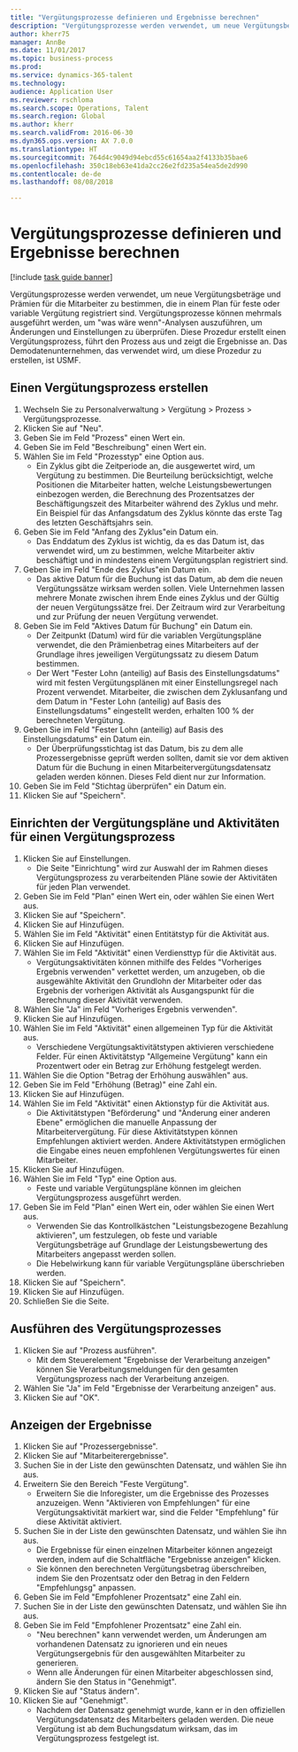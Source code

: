 ```yaml
--- 
title: "Vergütungsprozesse definieren und Ergebnisse berechnen"
description: "Vergütungsprozesse werden verwendet, um neue Vergütungsbeträge und Prämien für die Mitarbeiter zu bestimmen, die in einem Plan für feste oder variable Vergütung registriert sind."
author: kherr75
manager: AnnBe
ms.date: 11/01/2017
ms.topic: business-process
ms.prod: 
ms.service: dynamics-365-talent
ms.technology: 
audience: Application User
ms.reviewer: rschloma
ms.search.scope: Operations, Talent
ms.search.region: Global
ms.author: kherr
ms.search.validFrom: 2016-06-30
ms.dyn365.ops.version: AX 7.0.0
ms.translationtype: HT
ms.sourcegitcommit: 764d4c9049d94ebcd55c61654aa2f4133b35bae6
ms.openlocfilehash: 350c18eb63e41da2cc26e2fd235a54ea5de2d990
ms.contentlocale: de-de
ms.lasthandoff: 08/08/2018

---
```

# <a name="define-compensation-processes-and-calculate-results"></a>Vergütungsprozesse definieren und Ergebnisse berechnen

[!include [task guide banner](../../includes/task-guide-banner.md)]

Vergütungsprozesse werden verwendet, um neue Vergütungsbeträge und Prämien für die Mitarbeiter zu bestimmen, die in einem Plan für feste oder variable Vergütung registriert sind. Vergütungsprozesse können mehrmals ausgeführt werden, um "was wäre wenn"-Analysen auszuführen, um Änderungen und Einstellungen zu überprüfen. Diese Prozedur erstellt einen Vergütungsprozess, führt den Prozess aus und zeigt die Ergebnisse an. Das Demodatenunternehmen, das verwendet wird, um diese Prozedur zu erstellen, ist USMF.


## <a name="create-a-compensation-process"></a>Einen Vergütungsprozess erstellen
1. Wechseln Sie zu Personalverwaltung > Vergütung > Prozess > Vergütungsprozesse.
2. Klicken Sie auf "Neu".
3. Geben Sie im Feld "Prozess" einen Wert ein.
4. Geben Sie im Feld "Beschreibung" einen Wert ein.
5. Wählen Sie im Feld "Prozesstyp" eine Option aus.
    * Ein Zyklus gibt die Zeitperiode an, die ausgewertet wird, um Vergütung zu bestimmen. Die Beurteilung berücksichtigt, welche Positionen die Mitarbeiter hatten, welche Leistungsbewertungen einbezogen werden, die Berechnung des Prozentsatzes der Beschäftigungszeit des Mitarbeiter während des Zyklus und mehr. Ein Beispiel für das Anfangsdatum des Zyklus könnte das erste Tag des letzten Geschäftsjahrs sein.  
6. Geben Sie im Feld "Anfang des Zyklus"ein Datum ein.
    * Das Enddatum des Zyklus ist wichtig, da es das Datum ist, das verwendet wird, um zu bestimmen, welche Mitarbeiter aktiv beschäftigt und in mindestens einem Vergütungsplan registriert sind.  
7. Geben Sie im Feld "Ende des Zyklus"ein Datum ein.
    * Das aktive Datum für die Buchung ist das Datum, ab dem die neuen Vergütungssätze wirksam werden sollen. Viele Unternehmen lassen mehrere Monate zwischen ihrem Ende eines Zyklus und der Gültig der neuen Vergütungssätze frei. Der Zeitraum wird zur Verarbeitung und zur Prüfung der neuen Vergütung verwendet.  
8. Geben Sie im Feld "Aktives Datum für Buchung" ein Datum ein.
    * Der Zeitpunkt (Datum) wird für die variablen Vergütungspläne verwendet, die den Prämienbetrag eines Mitarbeiters auf der Grundlage ihres jeweiligen Vergütungssatz zu diesem Datum bestimmen.  
    * Der Wert "Fester Lohn (anteilig) auf Basis des Einstellungsdatums" wird mit festen Vergütungsplänen mit einer Einstellungsregel nach Prozent verwendet.  Mitarbeiter, die zwischen dem Zyklusanfang und dem Datum in "Fester Lohn (anteilig) auf Basis des Einstellungsdatums" eingestellt werden, erhalten 100 % der berechneten Vergütung.  
9. Geben Sie im Feld "Fester Lohn (anteilig) auf Basis des Einstellungsdatums" ein Datum ein.
    * Der Überprüfungsstichtag ist das Datum, bis zu dem alle Prozessergebnisse geprüft werden sollten, damit sie vor dem aktiven Datum für die Buchung in einen Mitarbeitervergütungsdatensatz geladen werden können. Dieses Feld dient nur zur Information.  
10. Geben Sie im Feld "Stichtag überprüfen" ein Datum ein.
11. Klicken Sie auf "Speichern".

## <a name="setup-the-compensation-plans-and-actions-for-a-compensation-process"></a>Einrichten der Vergütungspläne und Aktivitäten für einen Vergütungsprozess
1. Klicken Sie auf Einstellungen.
    * Die Seite "Einrichtung" wird zur Auswahl der im Rahmen dieses Vergütungsprozess zu verarbeitenden Pläne sowie der Aktivitäten für jeden Plan verwendet.  
2. Geben Sie im Feld "Plan" einen Wert ein, oder wählen Sie einen Wert aus.
3. Klicken Sie auf "Speichern".
4. Klicken Sie auf Hinzufügen.
5. Wählen Sie im Feld "Aktivität" einen Entitätstyp für die Aktivität aus.
6. Klicken Sie auf Hinzufügen.
7. Wählen Sie im Feld "Aktivität" einen Verdiensttyp für die Aktivität aus.
    * Vergütungsaktivitäten können mithilfe des Feldes "Vorheriges Ergebnis verwenden" verkettet werden, um anzugeben, ob die ausgewählte Aktivität den Grundlohn der Mitarbeiter oder das Ergebnis der vorherigen Aktivität als Ausgangspunkt für die Berechnung dieser Aktivität verwenden.  
8. Wählen Sie "Ja" im Feld "Vorheriges Ergebnis verwenden".
9. Klicken Sie auf Hinzufügen.
10. Wählen Sie im Feld "Aktivität" einen allgemeinen Typ für die Aktivität aus.
    * Verschiedene Vergütungsaktivitätstypen aktivieren verschiedene Felder. Für einen Aktivitätstyp "Allgemeine Vergütung" kann ein Prozentwert oder ein Betrag zur Erhöhung festgelegt werden.  
11. Wählen Sie die Option "Betrag der Erhöhung auswählen" aus.
12. Geben Sie im Feld "Erhöhung (Betrag)" eine Zahl ein.
13. Klicken Sie auf Hinzufügen.
14. Wählen Sie im Feld "Aktivität" einen Aktionstyp für die Aktivität aus.
    * Die Aktivitätstypen "Beförderung" und "Änderung einer anderen Ebene" ermöglichen die manuelle Anpassung der Mitarbeitervergütung. Für diese Aktivitätstypen können Empfehlungen aktiviert werden. Andere Aktivitätstypen ermöglichen die Eingabe eines neuen empfohlenen Vergütungswertes für einen Mitarbeiter.  
15. Klicken Sie auf Hinzufügen.
16. Wählen Sie im Feld "Typ" eine Option aus.
    * Feste und variable Vergütungspläne können im gleichen Vergütungsprozess ausgeführt werden.  
17. Geben Sie im Feld "Plan" einen Wert ein, oder wählen Sie einen Wert aus.
    * Verwenden Sie das Kontrollkästchen "Leistungsbezogene Bezahlung aktivieren", um festzulegen, ob feste und variable Vergütungsbeträge auf Grundlage der Leistungsbewertung des Mitarbeiters angepasst werden sollen.  
    * Die Hebelwirkung kann für variable Vergütungspläne überschrieben werden.  
18. Klicken Sie auf "Speichern".
19. Klicken Sie auf Hinzufügen.
20. Schließen Sie die Seite.

## <a name="run-the-compensation-process"></a>Ausführen des Vergütungsprozesses
1. Klicken Sie auf "Prozess ausführen".
    * Mit dem Steuerelement "Ergebnisse der Verarbeitung anzeigen" können Sie Verarbeitungsmeldungen für den gesamten Vergütungsprozess nach der Verarbeitung anzeigen.  
2. Wählen Sie "Ja" im Feld "Ergebnisse der Verarbeitung anzeigen" aus.
3. Klicken Sie auf "OK".

## <a name="view-the-results"></a>Anzeigen der Ergebnisse
1. Klicken Sie auf "Prozessergebnisse".
2. Klicken Sie auf "Mitarbeiterergebnisse".
3. Suchen Sie in der Liste den gewünschten Datensatz, und wählen Sie ihn aus.
4. Erweitern Sie den Bereich "Feste Vergütung".
    * Erweitern Sie die Inforegister, um die Ergebnisse des Prozesses anzuzeigen. Wenn "Aktivieren von Empfehlungen" für eine Vergütungsaktivität markiert war, sind die Felder "Empfehlung" für diese Aktivität aktiviert.  
5. Suchen Sie in der Liste den gewünschten Datensatz, und wählen Sie ihn aus.
    * Die Ergebnisse für einen einzelnen Mitarbeiter können angezeigt werden, indem auf die Schaltfläche "Ergebnisse anzeigen" klicken.  
    * Sie können den berechneten Vergütungsbetrag überschreiben, indem Sie den Prozentsatz oder den Betrag in den Feldern "Empfehlungsg" anpassen.  
6. Geben Sie im Feld "Empfohlener Prozentsatz" eine Zahl ein.
7. Suchen Sie in der Liste den gewünschten Datensatz, und wählen Sie ihn aus.
8. Geben Sie im Feld "Empfohlener Prozentsatz" eine Zahl ein.
    * "Neu berechnen" kann verwendet werden, um Änderungen am vorhandenen Datensatz zu ignorieren und ein neues Vergütungsergebnis für den ausgewählten Mitarbeiter zu generieren.  
    * Wenn alle Änderungen für einen Mitarbeiter abgeschlossen sind, ändern Sie den Status in "Genehmigt".  
9. Klicken Sie auf "Status ändern".
10. Klicken Sie auf "Genehmigt".
    * Nachdem der Datensatz genehmigt wurde, kann er in den offiziellen Vergütungsdatensatz des Mitarbeiters geladen werden. Die neue Vergütung ist ab dem Buchungsdatum wirksam, das im Vergütungsprozess festgelegt ist.  


